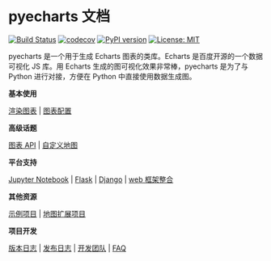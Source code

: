 # pyecharts 文档

[![Build Status](https://travis-ci.org/pyecharts/pyecharts.svg?branch=master)](https://travis-ci.org/pyecharts/pyecharts) [![codecov](https://codecov.io/gh/pyecharts/pyecharts/branch/master/graph/badge.svg)](https://codecov.io/gh/pyecharts/pyecharts) [![PyPI version](https://badge.fury.io/py/pyecharts.svg)](https://badge.fury.io/py/pyecharts) [![License: MIT](https://img.shields.io/badge/License-MIT-green.svg)](https://opensource.org/licenses/MIT)


pyecharts 是一个用于生成 Echarts 图表的类库。Echarts 是百度开源的一个数据可视化 JS 库。用 Echarts 生成的图可视化效果非常棒，pyecharts 是为了与 Python 进行对接，方便在 Python 中直接使用数据生成图。

**基本使用**

[渲染图表](zh-cn/prepare) | [图表配置](zh-cn/charts)

**高级话题**

[图表 API](zh-cn/api) | [自定义地图](zh-cn/customize_map)

**平台支持**

[Jupyter Notebook](zh-cn/jupyter_notebook) | [Flask](zh-cn/flask) | [Django](zh-cn/django) |  [web 框架整合](zh-cn/web_integration)

**其他资源**

[示例项目](https://github.com/pyecharts/pyecharts-users-cases) | [地图扩展项目](https://github.com/pyecharts/echarts-china-cities-js)

**项目开发**

[版本日志](zh-cn/changelog) | [发布日志](zh-cn/release-note/) | [开发团队](https://github.com/pyecharts) | [FAQ](zh-cn/faq)
